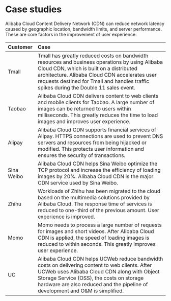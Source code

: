 # Case studies

Alibaba Cloud Content Delivery Network \(CDN\) can reduce network latency caused by geographic location, bandwidth limits, and server performance. These are core factors in the improvement of user experience.

|Customer|Case|
|:-------|:---|
|Tmall|Tmall has greatly reduced costs on bandwidth resources and business operations by using Alibaba Cloud CDN, which is built on a distributed architecture. Alibaba Cloud CDN accelerates user requests destined for Tmall and handles traffic spikes during the Double 11 sales event.|
|Taobao|Alibaba Cloud CDN delivers content to web clients and mobile clients for Taobao. A large number of images can be returned to users within milliseconds. This greatly reduces the time to load images and improves user experience.|
|Alipay|Alibaba Cloud CDN supports financial services of Alipay. HTTPS connections are used to prevent DNS servers and resources from being hijacked or modified. This protects user information and ensures the security of transactions.|
|Sina Weibo|Alibaba Cloud CDN helps Sina Weibo optimize the TCP protocol and increase the efficiency of loading images by 20%. Alibaba Cloud CDN is the major CDN service used by Sina Weibo.|
|Zhihu|Workloads of Zhihu has been migrated to the cloud based on the multimedia solutions provided by Alibaba Cloud. The response time of services is reduced to one-third of the previous amount. User experience is improved.|
|Momo|Momo needs to process a large number of requests for images and short videos. After Alibaba Cloud CDN is applied, the speed of loading images is reduced to within seconds. This greatly improves user experience.|
|UC|Alibaba Cloud CDN helps UCWeb reduce bandwidth costs on delivering content to web clients. After UCWeb uses Alibaba Cloud CDN along with Object Storage Service \(OSS\), the costs on storage hardware are also reduced and the pipeline of development and O&M is simplified.|

